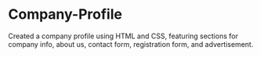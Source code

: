 # Company-Profile
Created a company profile using HTML and CSS, featuring sections for company info, about us, contact form, registration form, and advertisement.
